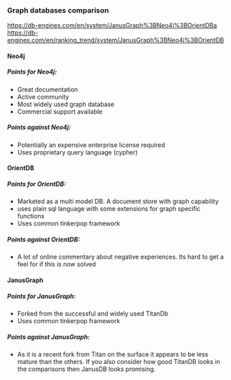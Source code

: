 ### Graph databases comparison

https://db-engines.com/en/system/JanusGraph%3BNeo4j%3BOrientDBa
https://db-engines.com/en/ranking_trend/system/JanusGraph%3BNeo4j%3BOrientDB

#### Neo4j
##### Points for Neo4j:

- Great documentation
- Active community
- Most widely used graph database
- Commercial support available

##### Points against Neo4j:

- Potentially an expensive enterprise license required
- Uses proprietary query language (cypher)

#### OrientDB

##### Points for OrientDB:

- Marketed as a multi model DB. A document store with graph capability
- uses plain sql language with some extensions for graph specific functions
- Uses common tinkerpop framework

##### Points against OrientDB:

- A lot of online commentary about negative experiences. Its hard to get a feel for if this is now solved

#### JanusGraph

##### Points for JanusGraph:

- Forked from the successful and widely used TitanDb
- Uses common tinkerpop framework

##### Points against JanusGraph:

- As it is a recent fork from Titan on the surface it appears to be less mature than the others. If you also consider how good TitanDB looks in the comparisons then JanusDB looks promising.